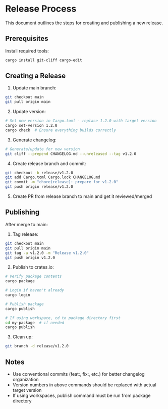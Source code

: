 # Release Process

This document outlines the steps for creating and publishing a new release.

## Prerequisites

Install required tools:

```bash
cargo install git-cliff cargo-edit
```

## Creating a Release

1. Update main branch:

```bash
git checkout main
git pull origin main
```

2. Update version:

```bash
# Set new version in Cargo.toml - replace 1.2.0 with target version
cargo set-version 1.2.0
cargo check  # Ensure everything builds correctly
```

3. Generate changelog:

```bash
# Generate/update for new version
git cliff --prepend CHANGELOG.md --unreleased --tag v1.2.0
```

4. Create release branch and commit:

```bash
git checkout -b release/v1.2.0
git add Cargo.toml Cargo.lock CHANGELOG.md
git commit -m "chore(release): prepare for v1.2.0"
git push origin release/v1.2.0
```

5. Create PR from release branch to main and get it reviewed/merged

## Publishing

After merge to main:

1. Tag release:

```bash
git checkout main
git pull origin main
git tag -a v1.2.0 -m "Release v1.2.0"
git push origin v1.2.0
```

2. Publish to crates.io:

```bash
# Verify package contents
cargo package

# Login if haven't already
cargo login

# Publish package
cargo publish

# If using workspace, cd to package directory first
cd my-package  # if needed
cargo publish
```

3. Clean up:

```bash
git branch -d release/v1.2.0
```

## Notes

- Use conventional commits (feat:, fix:, etc.) for better changelog organization
- Version numbers in above commands should be replaced with actual target version
- If using workspaces, publish command must be run from package directory
